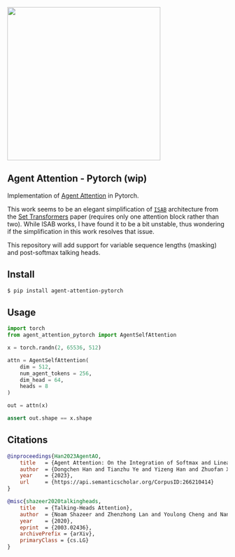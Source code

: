 <img src="./agent-attention.png" width="350px"></img>

## Agent Attention - Pytorch (wip)

Implementation of <a href="https://arxiv.org/abs/2312.08874">Agent Attention</a> in Pytorch.

This work seems to be an elegant simplification of <a href="https://github.com/lucidrains/isab-pytorch">`ISAB`</a> architecture from the <a href="https://arxiv.org/abs/1810.00825">Set Transformers</a> paper (requires only one attention block rather than two). While ISAB works, I have found it to be a bit unstable, thus wondering if the simplification in this work resolves that issue.

This repository will add support for variable sequence lengths (masking) and post-softmax talking heads.

## Install

```bash
$ pip install agent-attention-pytorch
```

## Usage

```python
import torch
from agent_attention_pytorch import AgentSelfAttention

x = torch.randn(2, 65536, 512)

attn = AgentSelfAttention(
    dim = 512,
    num_agent_tokens = 256,
    dim_head = 64,
    heads = 8
)

out = attn(x)

assert out.shape == x.shape
```

## Citations

```bibtex
@inproceedings{Han2023AgentAO,
	title 	= {Agent Attention: On the Integration of Softmax and Linear Attention},
	author 	= {Dongchen Han and Tianzhu Ye and Yizeng Han and Zhuofan Xia and Shiji Song and Gao Huang},
	year 	= {2023},
	url 	= {https://api.semanticscholar.org/CorpusID:266210414}
}
```

```bibtex
@misc{shazeer2020talkingheads,
    title   = {Talking-Heads Attention}, 
    author  = {Noam Shazeer and Zhenzhong Lan and Youlong Cheng and Nan Ding and Le Hou},
    year    = {2020},
    eprint  = {2003.02436},
    archivePrefix = {arXiv},
    primaryClass = {cs.LG}
}
```

